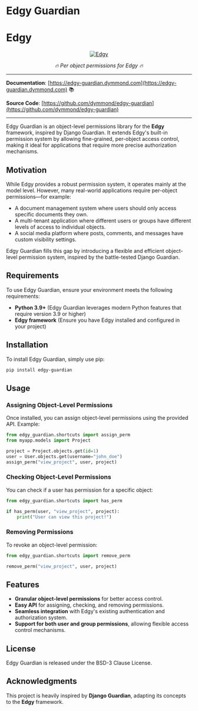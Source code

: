 # Edgy Guardian

# Edgy

<p align="center">
  <a href="https://edgy.dymmond.com"><img src="https://res.cloudinary.com/tarsild/image/upload/v1690804138/packages/edgy/logo_wvmjxz.png" alt='Edgy'></a>
</p>

<p align="center">
    <em>🔥 Per object permissions for Edgy 🔥</em>
</p>

---

**Documentation**: [https://edgy-guardian.dymmond.com](https://edgy-guardian.dymmond.com) 📚

**Source Code**: [https://github.com/dymmond/edgy-guardian](https://github.com/dymmond/edgy-guardian)

---

Edgy Guardian is an object-level permissions library for the **Edgy** framework, inspired by Django Guardian. It extends Edgy's built-in permission system by allowing fine-grained, per-object access control, making it ideal for applications that require more precise authorization mechanisms.

## Motivation

While Edgy provides a robust permission system, it operates mainly at the model level. However, many real-world applications require per-object permissions—for example:

- A document management system where users should only access specific documents they own.
- A multi-tenant application where different users or groups have different levels of access to individual objects.
- A social media platform where posts, comments, and messages have custom visibility settings.

Edgy Guardian fills this gap by introducing a flexible and efficient object-level permission system, inspired by the battle-tested Django Guardian.

## Requirements

To use Edgy Guardian, ensure your environment meets the following requirements:

- **Python 3.9+** (Edgy Guardian leverages modern Python features that require version 3.9 or higher)
- **Edgy framework** (Ensure you have Edgy installed and configured in your project)

## Installation

To install Edgy Guardian, simply use pip:

```sh
pip install edgy-guardian
```

## Usage

### Assigning Object-Level Permissions

Once installed, you can assign object-level permissions using the provided API. Example:

```python
from edgy_guardian.shortcuts import assign_perm
from myapp.models import Project

project = Project.objects.get(id=1)
user = User.objects.get(username="john_doe")
assign_perm("view_project", user, project)
```

### Checking Object-Level Permissions

You can check if a user has permission for a specific object:

```python
from edgy_guardian.shortcuts import has_perm

if has_perm(user, "view_project", project):
    print("User can view this project!")
```

### Removing Permissions

To revoke an object-level permission:

```python
from edgy_guardian.shortcuts import remove_perm

remove_perm("view_project", user, project)
```

## Features

- **Granular object-level permissions** for better access control.
- **Easy API** for assigning, checking, and removing permissions.
- **Seamless integration** with Edgy's existing authentication and authorization system.
- **Support for both user and group permissions**, allowing flexible access control mechanisms.


## License

Edgy Guardian is released under the BSD-3 Clause License.

## Acknowledgments

This project is heavily inspired by **Django Guardian**, adapting its concepts to the **Edgy** framework.

